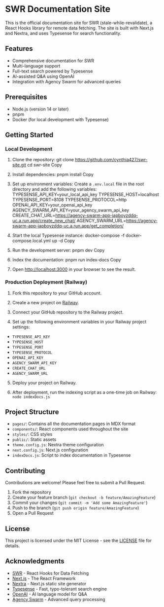 # SWR Documentation Site

This is the official documentation site for SWR (stale-while-revalidate), a React Hooks library for remote data fetching. The site is built with Next.js and Nextra, and uses Typesense for search functionality.

## Features

- Comprehensive documentation for SWR
- Multi-language support
- Full-text search powered by Typesense
- AI-assisted Q&A using OpenAI
- Integration with Agency Swarm for advanced queries

## Prerequisites

- Node.js (version 14 or later)
- pnpm
- Docker (for local development with Typesense)

## Getting Started

### Local Development

1. Clone the repository:
git clone https://github.com/cynthia427/swr-site.git
cd swr-site
Copy
2. Install dependencies:
pnpm install
Copy
3. Set up environment variables:
Create a `.env.local` file in the root directory and add the following variables:
TYPESENSE_API_KEY=your_local_api_key
TYPESENSE_HOST=localhost
TYPESENSE_PORT=8108
TYPESENSE_PROTOCOL=http
OPENAI_API_KEY=your_openai_api_key
AGENCY_SWARM_API_KEY=your_agency_swarm_api_key
CREATE_CHAT_URL=https://agency-swarm-app-japboyzddq-uc.a.run.app/create_new_chat/
AGENCY_SWARM_URL=https://agency-swarm-app-japboyzddq-uc.a.run.app/get_completion/

4. Start the local Typesense instance:
docker-compose -f docker-compose.local.yml up -d
Copy
5. Run the development server:
pnpm dev
Copy
6. Index the documentation:
pnpm run index-docs
Copy
7. Open [http://localhost:3000](http://localhost:3000) in your browser to see the result.

### Production Deployment (Railway)

1. Fork this repository to your GitHub account.

2. Create a new project on [Railway](https://railway.app/).

3. Connect your GitHub repository to the Railway project.

4. Set up the following environment variables in your Railway project settings:
- `TYPESENSE_API_KEY`
- `TYPESENSE_HOST`
- `TYPESENSE_PORT`
- `TYPESENSE_PROTOCOL`
- `OPENAI_API_KEY`
- `AGENCY_SWARM_API_KEY`
- `CREATE_CHAT_URL`
- `AGENCY_SWARM_URL`

5. Deploy your project on Railway.

6. After deployment, run the indexing script as a one-time job on Railway: `node indexDocs.js`

## Project Structure

- `pages/`: Contains all the documentation pages in MDX format
- `components/`: React components used throughout the site
- `styles/`: CSS styles
- `public/`: Static assets
- `theme.config.js`: Nextra theme configuration
- `next.config.js`: Next.js configuration
- `indexDocs.js`: Script to index documentation in Typesense

## Contributing

Contributions are welcome! Please feel free to submit a Pull Request.

1. Fork the repository
2. Create your feature branch (`git checkout -b feature/AmazingFeature`)
3. Commit your changes (`git commit -m 'Add some AmazingFeature'`)
4. Push to the branch (`git push origin feature/AmazingFeature`)
5. Open a Pull Request

## License

This project is licensed under the MIT License - see the [LICENSE](LICENSE) file for details.

## Acknowledgments

- [SWR](https://swr.vercel.app/) - React Hooks for Data Fetching
- [Next.js](https://nextjs.org/) - The React Framework
- [Nextra](https://nextra.site/) - Next.js static site generator
- [Typesense](https://typesense.org/) - Fast, typo-tolerant search engine
- [OpenAI](https://openai.com/) - AI language model for Q&A
- [Agency Swarm](https://www.agencyswarm.com/) - Advanced query processing
